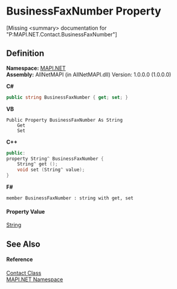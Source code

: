# BusinessFaxNumber Property


\[Missing &lt;summary&gt; documentation for "P:MAPI.NET.Contact.BusinessFaxNumber"\]



## Definition
**Namespace:** <a href="5bef4637-66f8-16d4-e5f4-4d0da57a1538.md">MAPI.NET</a>  
**Assembly:** AllNetMAPI (in AllNetMAPI.dll) Version: 1.0.0.0 (1.0.0.0)

**C#**
``` C#
public string BusinessFaxNumber { get; set; }
```
**VB**
``` VB
Public Property BusinessFaxNumber As String
	Get
	Set
```
**C++**
``` C++
public:
property String^ BusinessFaxNumber {
	String^ get ();
	void set (String^ value);
}
```
**F#**
``` F#
member BusinessFaxNumber : string with get, set
```



#### Property Value
<a href="https://learn.microsoft.com/dotnet/api/system.string" target="_blank" rel="noopener noreferrer">String</a>

## See Also


#### Reference
<a href="15d9a756-dc0b-8a38-6c7c-2733a049e18c.md">Contact Class</a>  
<a href="5bef4637-66f8-16d4-e5f4-4d0da57a1538.md">MAPI.NET Namespace</a>  
